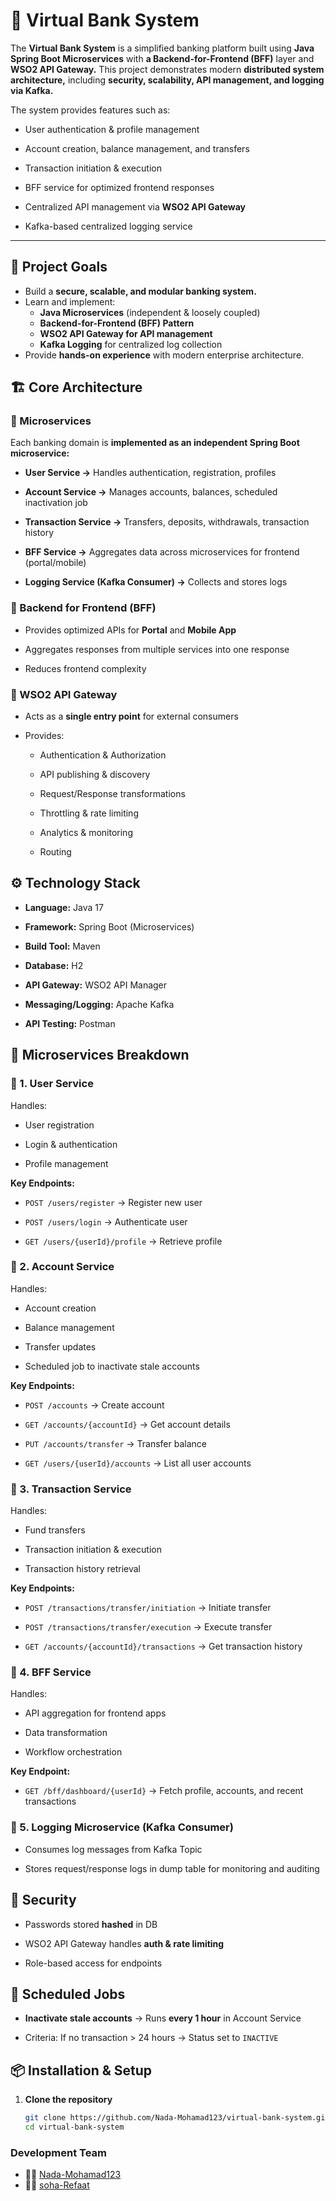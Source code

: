 # 🏦 Virtual Bank System

The **Virtual Bank System** is a simplified banking platform built using **Java Spring Boot Microservices** with **a Backend-for-Frontend (BFF)** layer and **WSO2 API Gateway.**
This project demonstrates modern **distributed system architecture,** including **security, scalability, API management, and logging via Kafka.**

The system provides features such as:

- User authentication & profile management
- Account creation, balance management, and transfers

- Transaction initiation & execution

- BFF service for optimized frontend responses

- Centralized API management via **WSO2 API Gateway**

- Kafka-based centralized logging service
---
## 🎯 Project Goals
- Build a **secure, scalable, and modular banking system.**
- Learn and implement:
  - **Java Microservices** (independent & loosely coupled)
  - **Backend-for-Frontend (BFF) Pattern**
  - **WSO2 API Gateway for API management**
  - **Kafka Logging** for centralized log collection
- Provide **hands-on experience** with modern enterprise architecture.

## 🏗️ Core Architecture
### 🔹 Microservices
Each banking domain is **implemented as an independent Spring Boot microservice:**

- **User Service →** Handles authentication, registration, profiles

- **Account Service →** Manages accounts, balances, scheduled inactivation job

- **Transaction Service →** Transfers, deposits, withdrawals, transaction history

- **BFF Service →** Aggregates data across microservices for frontend (portal/mobile)

- **Logging Service (Kafka Consumer) →** Collects and stores logs

### 🔹 Backend for Frontend (BFF)

- Provides optimized APIs for **Portal** and **Mobile App**

- Aggregates responses from multiple services into one response

- Reduces frontend complexity

### 🔹 WSO2 API Gateway

- Acts as a **single entry point** for external consumers

- Provides:

  - Authentication & Authorization

  - API publishing & discovery

  - Request/Response transformations

  - Throttling & rate limiting

  - Analytics & monitoring

  - Routing

## ⚙️ Technology Stack
- **Language:** Java 17

- **Framework:** Spring Boot (Microservices)

- **Build Tool:** Maven 

- **Database:** H2 

- **API Gateway:** WSO2 API Manager

- **Messaging/Logging:** Apache Kafka

- **API Testing:** Postman
## 📌 Microservices Breakdown
### 🔹 1. User Service
Handles:

- User registration

- Login & authentication

- Profile management

**Key Endpoints:**

- `POST /users/register` → Register new user

- `POST /users/login` → Authenticate user

- `GET /users/{userId}/profile` → Retrieve profile
  
### 🔹 2. Account Service

Handles:

- Account creation

- Balance management

- Transfer updates

- Scheduled job to inactivate stale accounts

**Key Endpoints:**

- `POST /accounts` → Create account

- `GET /accounts/{accountId}` → Get account details

- `PUT /accounts/transfer` → Transfer balance

- `GET /users/{userId}/accounts` → List all user accounts

### 🔹 3. Transaction Service

Handles:

- Fund transfers

- Transaction initiation & execution

- Transaction history retrieval

**Key Endpoints:**

- `POST /transactions/transfer/initiation` → Initiate transfer

- `POST /transactions/transfer/execution` → Execute transfer

- `GET /accounts/{accountId}/transactions` → Get transaction history
  
### 🔹 4. BFF Service

Handles:

- API aggregation for frontend apps

- Data transformation

- Workflow orchestration

**Key Endpoint:**

- `GET /bff/dashboard/{userId}` → Fetch profile, accounts, and recent transactions

### 🔹 5. Logging Microservice (Kafka Consumer)

- Consumes log messages from Kafka Topic

- Stores request/response logs in dump table for monitoring and auditing

## 🔐 Security
- Passwords stored **hashed** in DB

- WSO2 API Gateway handles **auth & rate limiting**

- Role-based access for endpoints

## 📅 Scheduled Jobs
- **Inactivate stale accounts** → Runs **every 1 hour** in Account Service

- Criteria: If no transaction > 24 hours → Status set to `INACTIVE`

## 📦 Installation & Setup

1. **Clone the repository**
   ```bash
   git clone https://github.com/Nada-Mohamad123/virtual-bank-system.git
   cd virtual-bank-system

### Development Team
- 👩‍💻 [Nada-Mohamad123](https://github.com/Nada-Mohamad123) 
- 👩‍💻 [soha-Refaat](https://github.com/soha-Refaat)




